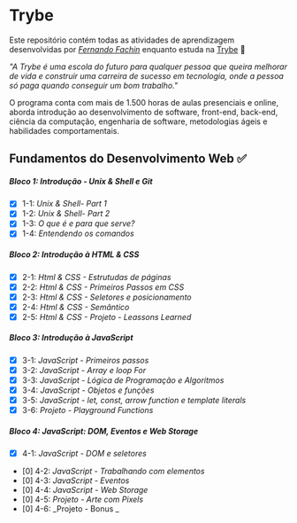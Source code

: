 # Trybe

Este repositório contém todas as atividades de aprendizagem desenvolvidas por _[Fernando Fachin](https://github.com/ferfachin)_ enquanto estuda na [Trybe](https://www.betrybe.com/) :rocket:

_"A Trybe é uma escola do futuro para qualquer pessoa que queira melhorar de vida e construir uma carreira de sucesso em tecnologia, onde a pessoa só paga quando conseguir um bom trabalho."_

O programa conta com mais de 1.500 horas de aulas presenciais e online, aborda introdução ao desenvolvimento de software, front-end, back-end, ciência da computação, engenharia de software, metodologias ágeis e habilidades comportamentais.

## Fundamentos do Desenvolvimento Web :white_check_mark:

##### Bloco 1: Introdução - Unix & Shell e Git

- [x] 1-1: _Unix & Shell- Part 1_
- [x] 1-2: _Unix & Shell- Part 2_
- [x] 1-3: _O que é e para que serve?_
- [x] 1-4: _Entendendo os comandos_

##### Bloco 2: Introdução à HTML & CSS

- [x] 2-1: _Html & CSS - Estrutudas de páginas_
- [x] 2-2: _Html & CSS - Primeiros Passos em CSS_
- [x] 2-3: _Html & CSS - Seletores e posicionamento_
- [x] 2-4: _Html & CSS - Semântico_
- [x] 2-5: _Html & CSS - Projeto - Leassons Learned_

##### Bloco 3: Introdução à JavaScript

- [x] 3-1: _JavaScript - Primeiros passos_
- [x] 3-2: _JavaScript - Array e loop For_
- [x] 3-3: _JavaScript - Lógica de Programação e Algoritmos_
- [x] 3-4: _JavaScript - Objetos e funções_
- [x] 3-5: _JavaScript - let, const, arrow function e template literals_
- [x] 3-6: _Projeto - Playground Functions_

##### Bloco 4: JavaScript: DOM, Eventos e Web Storage

- [x] 4-1: _JavaScript - DOM e seletores_
- [0] 4-2: _JavaScript - Trabalhando com elementos_
- [0] 4-3: _JavaScript - Eventos_
- [0] 4-4: _JavaScript - Web Storage_
- [0] 4-5: _Projeto    -    Arte com Pixels_
- [0] 4-6: _Projeto    -    Bonus _



